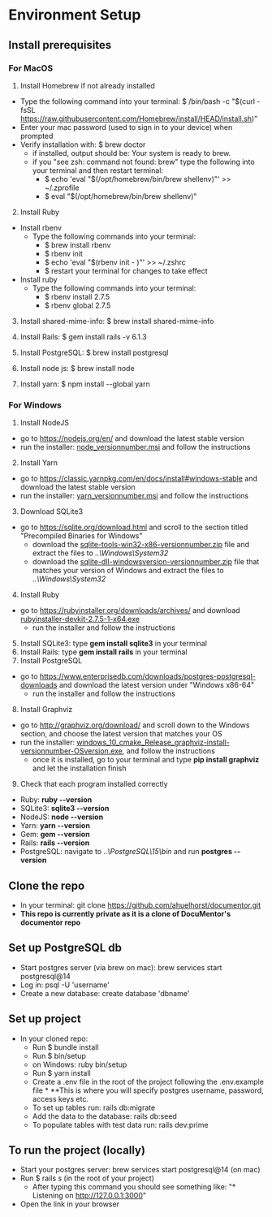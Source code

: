 # Environment Setup

## Install prerequisites
  ### For MacOS
  1. Install Homebrew if not already installed
  * Type the following command into your terminal: $ /bin/bash -c "$(curl -fsSL https://raw.githubusercontent.com/Homebrew/install/HEAD/install.sh)"
  * Enter your mac password (used to sign in to your device) when prompted
  * Verify installation with: $ brew doctor
     * if installed, output should be: Your system is ready to brew.
     * if you "see zsh: command not found: brew" type the following into your terminal and then restart terminal: 
       * $ echo 'eval "$(/opt/homebrew/bin/brew shellenv)"' >> ~/.zprofile
       * $ eval "$(/opt/homebrew/bin/brew shellenv)"    
       
  2. Install Ruby
  * Install rbenv
     * Type the following commands into your terminal:
       * $ brew install rbenv
       * $ rbenv init
       * $ echo 'eval "$(rbenv init - )"' >> ~/.zshrc
       * $ restart your terminal for changes to take effect
   * Install ruby
     * Type the following commands into your terminal: 
       * $ rbenv install 2.7.5
       * $ rbenv global 2.7.5

   3. Install shared-mime-info: $ brew install shared-mime-info
 
   4. Install Rails: $ gem install rails -v 6.1.3
   
   5. Install PostgreSQL: $ brew install postgresql
   
   6. Install node js: $ brew install node

   7. Install yarn: $ npm install --global yarn
   
 
   ### For Windows
   1. Install NodeJS
   * go to https://nodejs.org/en/ and download the latest stable version
   * run the installer: <u>node_versionnumber.msi</u> and follow the instructions
   2. Install Yarn
   * go to https://classic.yarnpkg.com/en/docs/install#windows-stable and download the latest stable version
   * run the installer: <u>yarn_versionnumber.msi</u> and follow the instructions
   3. Download SQLite3
   * go to https://sqlite.org/download.html and scroll to the section titled "Precompiled Binaries for Windows"
     * download the <u>sqlite-tools-win32-x86-versionnumber.zip</u> file and extract the files to <i>..\Windows\System32</i>
     * download the <u>sqlite-dll-windowsversion-versionnumber.zip</u> file that matches your version of Windows and extract the files to <i>..\Windows\System32</i>
   4. Install Ruby
   * go to https://rubyinstaller.org/downloads/archives/ and download <u>rubyinstaller-devkit-2.7.5-1-x64.exe</u>
     * run the installer and follow the instructions
   5. Install SQLite3: type <strong>gem install sqlite3</strong> in your terminal
   6. Install Rails: type <strong>gem install rails</strong> in your terminal
   7. Install PostgreSQL
   * go to https://www.enterprisedb.com/downloads/postgres-postgresql-downloads and download the latest version under "Windows x86-64"
     * run the installer and follow the instructions
   8. Install Graphviz
   * go to http://graphviz.org/download/ and scroll down to the Windows section, and choose the latest version that matches your OS
   * run the installer: <u>windows_10_cmake_Release_graphviz-install-versionnumber-OSversion.exe</u>, and follow the instructions
     * once it is installed, go to your terminal and type <strong>pip install graphviz</strong> and let the installation finish
   9. Check that each program installed correctly
   * Ruby: <strong>ruby --version</strong>
   * SQLite3: <strong>sqlite3 --version</strong>
   * NodeJS: <strong>node --version</strong>
   * Yarn: <strong>yarn --version</strong>
   * Gem: <strong>gem --version</strong>
   * Rails: <strong>rails --version</strong>
   * PostgreSQL: navigate to <i>..\PostgreSQL\15\bin</i> and run <strong>postgres --version</strong>
   
   ## Clone the repo
   * In your terminal: git clone https://github.com/ahuelhorst/documentor.git
   * **This repo is currently private as it is a clone of DocuMentor's documentor repo**

   ## Set up PostgreSQL db
   * Start postgres server (via brew on mac): brew services start postgresql@14
   * Log in: psql -U 'username'
   * Create a new database: create database 'dbname'
  
   ## Set up project
   * In your cloned repo:
      * Run $ bundle install 
      * Run $ bin/setup
       * on Windows: ruby bin/setup 
      * Run $ yarn install
      * Create a .env file in the root of the project following the .env.example file
            * **This is where you will specify postgres username, password, access keys etc.
      * To set up tables run: rails db:migrate
      * Add the data to the database: rails db:seed
      * To populate tables with test data run:  rails dev:prime
  
  
  ## To run the project (locally)
  * Start your postgres server: brew services start postgresql@14 (on mac)
  * Run $ rails s (in the root of your project)
      * After typing this command you should see something like: "* Listening on http://127.0.0.1:3000"
  * Open the link in your browser
 
  
  

  
 
  
  
  
   
    
   
   
   


  
  
